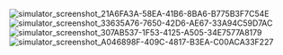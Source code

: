
![simulator_screenshot_21A6FA3A-58EA-41B6-8BA6-B775B3F7C54E](https://github.com/user-attachments/assets/b6a7f3f2-c2d5-4827-a5c6-04ae3f632e98)
![simulator_screenshot_33635A76-7650-42D6-AE67-33A94C59D7AC](https://github.com/user-attachments/assets/70b0d463-e78d-4f8d-8f1d-f951c2d7f37f)
![simulator_screenshot_307AB537-1F53-4125-A505-34E7577A8179](https://github.com/user-attachments/assets/1c16bdc1-152f-45a1-8f8e-14f826056e24)
![simulator_screenshot_A046898F-409C-4817-B3EA-C00ACA33F227](https://github.com/user-attachments/assets/90505e35-c63a-43f0-91eb-4be61afd32b8)
